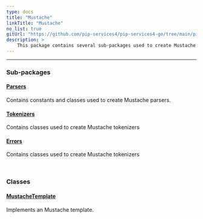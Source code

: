 ```yaml
---
type: docs
title: "Mustache"
linkTitle: "Mustache"
no_list: true
gitUrl: "https://github.com/pip-services4/pip-services4-go/tree/main/pip-services4-expressions-go"
description: >
    This package contains several sub-packages used to create Mustache templates, parsers and tokenizers.
---
```

---
<div class="module-body"> 

### Sub-packages

#### [Parsers](parsers)
Contains constants and classes used to create Mustache parsers.

#### [Tokenizers](tokenizers)
Contains classes used to create Mustache tokenizers

#### [Errors](errors)
Contains classes used to create Mustache tokenizers

<br>

### Classes

#### [MustacheTemplate](mustache_template)
Implements an Mustache template.


</div>


